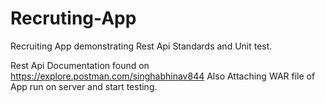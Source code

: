# Recruting-App
Recruiting App demonstrating Rest Api Standards and Unit test.

Rest Api Documentation found on https://explore.postman.com/singhabhinav844
Also Attaching WAR file of App run on server and start testing.
